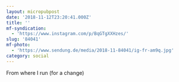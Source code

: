 ```yaml
---
layout: micropubpost
date: '2018-11-12T23:20:41.000Z'
title: ''
mf-syndication:
  - 'https://www.instagram.com/p/BqGTgXXHzes/'
slug: '84041'
mf-photo:
  - 'https://www.sendung.de/media/2018-11-84041/ig-fr-am9q.jpg'
category: social
---
```

From where I run (for a change)

